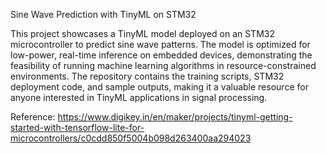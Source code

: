Sine Wave Prediction with TinyML on STM32

This project showcases a TinyML model deployed on an STM32 microcontroller to predict sine wave patterns. The model is optimized for low-power, real-time inference on embedded devices, demonstrating the feasibility of running machine learning algorithms in resource-constrained environments. The repository contains the training scripts, STM32 deployment code, and sample outputs, making it a valuable resource for anyone interested in TinyML applications in signal processing.

Reference: https://www.digikey.in/en/maker/projects/tinyml-getting-started-with-tensorflow-lite-for-microcontrollers/c0cdd850f5004b098d263400aa294023
